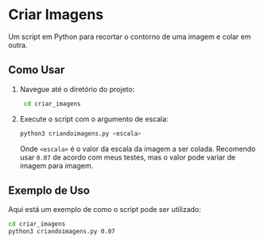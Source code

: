 # Criar Imagens

Um script em Python para recortar o contorno de uma imagem e colar em outra.

## Como Usar

1. Navegue até o diretório do projeto:
    ```bash
     cd criar_imagens
    ```

2. Execute o script com o argumento de escala:
    ```bash
    python3 criandoimagens.py <escala>
    ```

    Onde `<escala>` é o valor da escala da imagem a ser colada. Recomendo usar `0.07` de acordo com meus testes, mas o valor pode variar de imagem para imagem.

## Exemplo de Uso

Aqui está um exemplo de como o script pode ser utilizado:

```bash
cd criar_imagens
python3 criandoimagens.py 0.07